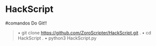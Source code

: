 # HackScript

#comandos Do Git!!
> • git clone https://github.com/ZoroScripter/HackScript.git
>  .
>  • cd HackScript
>  .
>  • python3 HackScript.py
